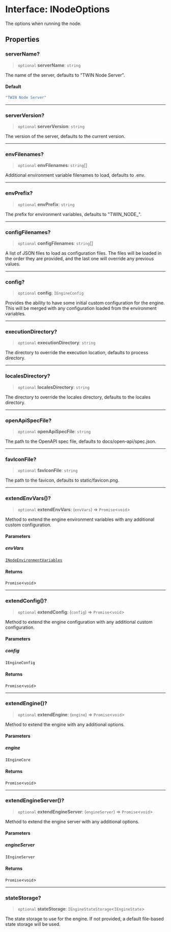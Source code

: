 # Interface: INodeOptions

The options when running the node.

## Properties

### serverName?

> `optional` **serverName**: `string`

The name of the server, defaults to "TWIN Node Server".

#### Default

```ts
"TWIN Node Server"
```

***

### serverVersion?

> `optional` **serverVersion**: `string`

The version of the server, defaults to the current version.

***

### envFilenames?

> `optional` **envFilenames**: `string`[]

Additional environment variable filenames to load, defaults to .env.

***

### envPrefix?

> `optional` **envPrefix**: `string`

The prefix for environment variables, defaults to "TWIN_NODE_".

***

### configFilenames?

> `optional` **configFilenames**: `string`[]

A list of JSON files to load as configuration files.
The files will be loaded in the order they are provided, and the last one will
override any previous values.

***

### config?

> `optional` **config**: `IEngineConfig`

Provides the ability to have some initial custom configuration for the engine.
This will be merged with any configuration loaded from the environment variables.

***

### executionDirectory?

> `optional` **executionDirectory**: `string`

The directory to override the execution location, defaults to process directory.

***

### localesDirectory?

> `optional` **localesDirectory**: `string`

The directory to override the locales directory, defaults to the locales directory.

***

### openApiSpecFile?

> `optional` **openApiSpecFile**: `string`

The path to the OpenAPI spec file, defaults to docs/open-api/spec.json.

***

### favIconFile?

> `optional` **favIconFile**: `string`

The path to the favicon, defaults to static/favicon.png.

***

### extendEnvVars()?

> `optional` **extendEnvVars**: (`envVars`) => `Promise`\<`void`\>

Method to extend the engine environment variables with any additional custom configuration.

#### Parameters

##### envVars

[`INodeEnvironmentVariables`](INodeEnvironmentVariables.md)

#### Returns

`Promise`\<`void`\>

***

### extendConfig()?

> `optional` **extendConfig**: (`config`) => `Promise`\<`void`\>

Method to extend the engine configuration with any additional custom configuration.

#### Parameters

##### config

`IEngineConfig`

#### Returns

`Promise`\<`void`\>

***

### extendEngine()?

> `optional` **extendEngine**: (`engine`) => `Promise`\<`void`\>

Method to extend the engine with any additional options.

#### Parameters

##### engine

`IEngineCore`

#### Returns

`Promise`\<`void`\>

***

### extendEngineServer()?

> `optional` **extendEngineServer**: (`engineServer`) => `Promise`\<`void`\>

Method to extend the engine server with any additional options.

#### Parameters

##### engineServer

`IEngineServer`

#### Returns

`Promise`\<`void`\>

***

### stateStorage?

> `optional` **stateStorage**: `IEngineStateStorage`\<`IEngineState`\>

The state storage to use for the engine.
If not provided, a default file-based state storage will be used.
